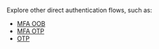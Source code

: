 Explore other direct authentication flows, such as:

* [MFA OOB](/docs/guides/implement-grant-type/mfaoob/main/)
* [MFA OTP](/docs/guides/implement-grant-type/mfaotp/main/)
* [OTP](/docs/guides/implement-grant-type/otp/main/)
